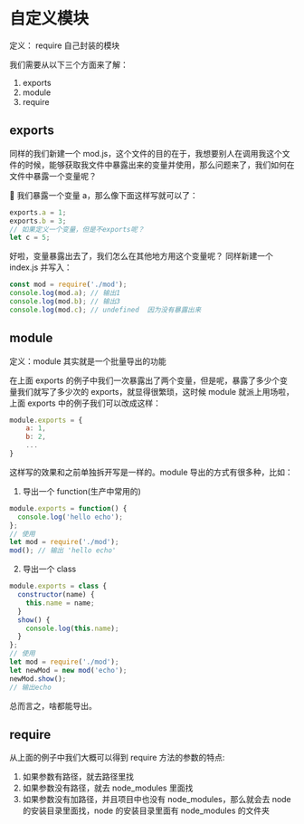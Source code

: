 # 自定义模块

定义： require 自己封装的模块

我们需要从以下三个方面来了解：

1. exports
2. module
3. require

## exports

同样的我们新建一个 mod.js，这个文件的目的在于，我想要别人在调用我这个文件的时候，能够获取我文件中暴露出来的变量并使用，那么问题来了，我们如何在文件中暴露一个变量呢？

🌰 我们暴露一个变量 a，那么像下面这样写就可以了：

```js
exports.a = 1;
exports.b = 3;
// 如果定义一个变量，但是不exports呢？
let c = 5;
```

好啦，变量暴露出去了，我们怎么在其他地方用这个变量呢？
同样新建一个 index.js 并写入：

```js
const mod = require('./mod');
console.log(mod.a); // 输出1
console.log(mod.b); // 输出3
console.log(mod.c); // undefined  因为没有暴露出来
```

## module

定义：module 其实就是一个批量导出的功能

在上面 exports 的例子中我们一次暴露出了两个变量，但是呢，暴露了多少个变量我们就写了多少次的 exports，就显得很繁琐，这时候 module 就派上用场啦，上面 exports 中的例子我们可以改成这样：

```js
module.exports = {
    a: 1,
    b: 2,
    ...
}
```

这样写的效果和之前单独拆开写是一样的。module 导出的方式有很多种，比如：

1. 导出一个 function(生产中常用的)

```js
module.exports = function() {
  console.log('hello echo');
};
// 使用
let mod = require('./mod');
mod(); // 输出 'hello echo'
```

2. 导出一个 class

```js
module.exports = class {
  constructor(name) {
    this.name = name;
  }
  show() {
    console.log(this.name);
  }
};
// 使用
let mod = require('./mod');
let newMod = new mod('echo');
newMod.show();
// 输出echo
```

总而言之，啥都能导出。

## require

从上面的例子中我们大概可以得到 require 方法的参数的特点:

1. 如果参数有路径，就去路径里找
2. 如果参数没有路径，就去 node_modules 里面找
3. 如果参数没有加路径，并且项目中也没有 node_modules，那么就会去 node 的安装目录里面找，node 的安装目录里面有 node_modules 的文件夹
